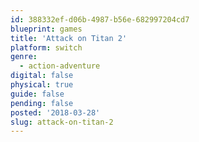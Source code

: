```yaml
---
id: 388332ef-d06b-4987-b56e-682997204cd7
blueprint: games
title: 'Attack on Titan 2'
platform: switch
genre:
  - action-adventure
digital: false
physical: true
guide: false
pending: false
posted: '2018-03-28'
slug: attack-on-titan-2
---
```

